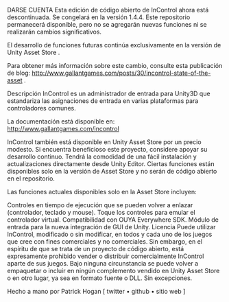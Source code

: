DARSE CUENTA
Esta edición de código abierto de InControl ahora está descontinuada. Se congelará en la versión 1.4.4. Este repositorio permanecerá disponible, pero no se agregarán nuevas funciones ni se realizarán cambios significativos.

El desarrollo de funciones futuras continúa exclusivamente en la versión de Unity Asset Store .

Para obtener más información sobre este cambio, consulte esta publicación de blog: http://www.gallantgames.com/posts/30/incontrol-state-of-the-asset .

Descripción
InControl es un administrador de entrada para Unity3D que estandariza las asignaciones de entrada en varias plataformas para controladores comunes.

La documentación está disponible en: http://www.gallantgames.com/incontrol

InControl también está disponible en Unity Asset Store por un precio modesto. Si encuentra beneficioso este proyecto, considere apoyar su desarrollo continuo. Tendrá la comodidad de una fácil instalación y actualizaciones directamente desde Unity Editor. Ciertas funciones están disponibles solo en la versión de Asset Store y no serán de código abierto en el repositorio.

Las funciones actuales disponibles solo en la Asset Store incluyen:

Controles en tiempo de ejecución que se pueden volver a enlazar (controlador, teclado y mouse).
Toque los controles para emular el controlador virtual.
Compatibilidad con OUYA Everywhere SDK.
Módulo de entrada para la nueva integración de GUI de Unity.
Licencia
Puede utilizar InControl, modificado o sin modificar, en todos y cada uno de los juegos que cree con fines comerciales y no comerciales. Sin embargo, en el espíritu de que se trata de un proyecto de código abierto, está expresamente prohibido vender o distribuir comercialmente InControl aparte de sus juegos. Bajo ninguna circunstancia se puede volver a empaquetar o incluir en ningún complemento vendido en Unity Asset Store o en otro lugar, ya sea en formato fuente o DLL. Sin excepciones.

Hecho a mano por Patrick Hogan [ twitter • github • sitio web ]
